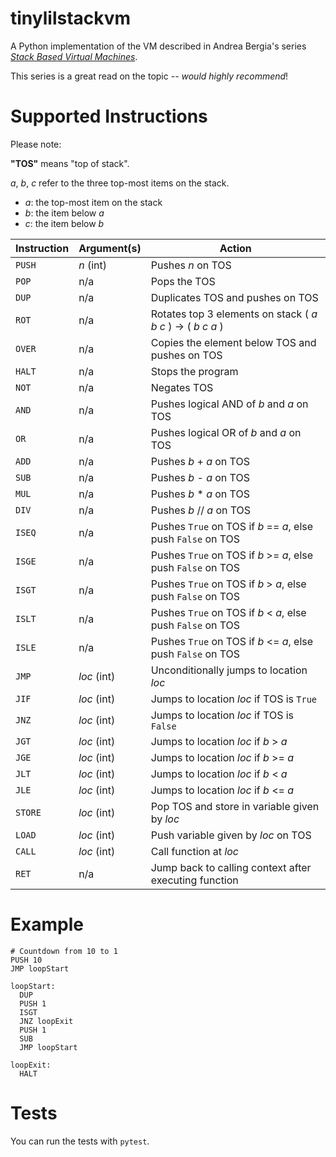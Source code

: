 tinylilstackvm
==============

A Python implementation of the VM described in Andrea Bergia's series [_Stack Based Virtual Machines_](https://andreabergia.com/stack-based-virtual-machines/).

This series is a great read on the topic -- _would highly recommend_!


Supported Instructions
======================

Please note:

**"TOS"** means "top of stack".

_a_, _b_, _c_ refer to the three top-most items on the stack.

* _a_: the top-most item on the stack
* _b_: the item below _a_
* _c_: the item below _b_


| Instruction | Argument(s)         | Action                                                              |
| ----------- | ------------------- | ------------------------------------------------------------------- |
| `PUSH`      | _n_ (int)           | Pushes _n_ on TOS                                                   |   
| `POP`       | n/a                 | Pops the TOS                                                        |
| `DUP`       | n/a                 | Duplicates TOS and pushes on TOS                                    |
| `ROT`       | n/a                 | Rotates top 3 elements on stack  ( _a_ _b_ _c_ ) -> ( _b_ _c_ _a_ ) |
| `OVER`      | n/a                 | Copies the element below TOS and pushes on TOS                |
| `HALT`      | n/a                 | Stops the program                                             |     
| `NOT`       | n/a                 | Negates TOS                                                   |
| `AND`       | n/a                 | Pushes logical AND of _b_ and _a_ on TOS                      |
| `OR`        | n/a                 | Pushes logical OR of _b_ and _a_ on TOS                       |
| `ADD`       | n/a                 | Pushes _b_ + _a_ on TOS                                       |
| `SUB`       | n/a                 | Pushes _b_ - _a_ on TOS                                       |
| `MUL`       | n/a                 | Pushes _b_ * _a_ on TOS                                       |   
| `DIV`       | n/a                 | Pushes _b_ // _a_ on TOS                                      |
| `ISEQ`      | n/a                 | Pushes `True` on TOS if _b_ == _a_, else push `False` on TOS  |   
| `ISGE`      | n/a                 | Pushes `True` on TOS if _b_ >= _a_, else push `False` on TOS  |
| `ISGT`      | n/a                 | Pushes `True` on TOS if _b_ > _a_, else push `False` on TOS   |
| `ISLT`      | n/a                 | Pushes `True` on TOS if _b_ < _a_, else push `False` on TOS   |
| `ISLE`      | n/a                 | Pushes `True` on TOS if _b_ <= _a_, else push `False` on TOS  |
| `JMP`       | _loc_ (int)         | Unconditionally jumps to location _loc_                       |
| `JIF`       | _loc_ (int)         | Jumps to location _loc_ if TOS is `True`                      |
| `JNZ`       | _loc_ (int)         | Jumps to location _loc_ if TOS is `False`                     |
| `JGT`       | _loc_ (int)         | Jumps to location _loc_ if _b_ > _a_                          |
| `JGE`       | _loc_ (int)         | Jumps to location _loc_ if _b_ >= _a_                         |
| `JLT`       | _loc_ (int)         | Jumps to location _loc_ if _b_ < _a_                          |
| `JLE`       | _loc_ (int)         | Jumps to location _loc_ if _b_ <= _a_                         |                                 
| `STORE`     | _loc_ (int)         | Pop TOS and store in variable given by _loc_                  |
| `LOAD`      | _loc_ (int)         | Push variable given by _loc_ on TOS                           | 
| `CALL`      | _loc_ (int)         | Call function at _loc_                                        |
| `RET`       | n/a                 | Jump back to calling context after executing function         |


Example
=======


    # Countdown from 10 to 1
    PUSH 10
    JMP loopStart

    loopStart:
      DUP
      PUSH 1
      ISGT
      JNZ loopExit
      PUSH 1 
      SUB
      JMP loopStart

    loopExit:
      HALT


Tests
=====

You can run the tests with `pytest`.
